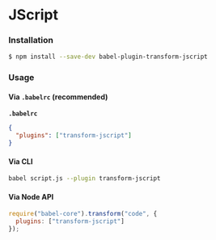 # JScript

### Installation

```sh
$ npm install --save-dev babel-plugin-transform-jscript
```

### Usage

#### Via `.babelrc` (recommended)

**`.babelrc`**

```json
{
  "plugins": ["transform-jscript"]
}
```

#### Via CLI

```sh
babel script.js --plugin transform-jscript
```

#### Via Node API

```js
require("babel-core").transform("code", {
  plugins: ["transform-jscript"]
});
```
